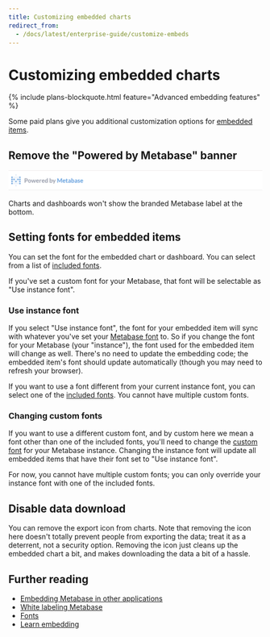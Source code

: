 ```yaml
---
title: Customizing embedded charts
redirect_from:
  - /docs/latest/enterprise-guide/customize-embeds
---
```


# Customizing embedded charts

{% include plans-blockquote.html feature="Advanced embedding features" %}

Some paid plans give you additional customization options for [embedded items](./introduction.md).

## Remove the "Powered by Metabase" banner

![Powered by Metabase](./images/powered-by-metabase.png)

Charts and dashboards won't show the branded Metabase label at the bottom.

## Setting fonts for embedded items

You can set the font for the embedded chart or dashboard. You can select from a list of [included fonts](./fonts.md).

If you've set a custom font for your Metabase, that font will be selectable as "Use instance font".

### Use instance font

If you select "Use instance font", the font for your embedded item will sync with whatever you've set your [Metabase font](./fonts.md) to. So if you change the font for your Metabase (your "instance"), the font used for the embedded item will change as well. There's no need to update the embedding code; the embedded item's font should update automatically (though you may need to refresh your browser).

If you want to use a font different from your current instance font, you can select one of the [included fonts](./fonts.md). You cannot have multiple custom fonts.

### Changing custom fonts

If you want to use a different custom font, and by custom here we mean a font other than one of the included fonts, you'll need to change the [custom font](./fonts.md#custom-fonts) for your Metabase instance. Changing the instance font will update all embedded items that have their font set to "Use instance font".

For now, you cannot have multiple custom fonts; you can only override your instance font with one of the included fonts.

## Disable data download

You can remove the export icon from charts. Note that removing the icon here doesn't totally prevent people from exporting the data; treat it as a deterrent, not a security option. Removing the icon just cleans up the embedded chart a bit, and makes downloading the data a bit of a hassle.

## Further reading

- [Embedding Metabase in other applications](./introduction.md)
- [White labeling Metabase](./whitelabeling.md)
- [Fonts](./fonts.md)
- [Learn embedding](https://www.metabase.com/learn/embedding)

